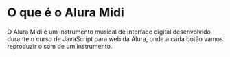 # O que é o Alura Midi
O Alura Midi é um instrumento musical de interface digital desenvolvido durante o curso de JavaScript para web da Alura, onde a cada botão vamos reproduzir o som de um instrumento. 
